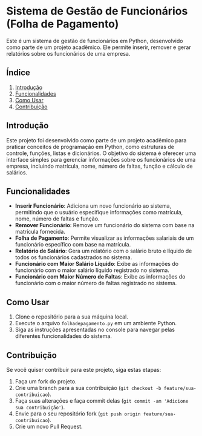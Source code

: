 # Sistema de Gestão de Funcionários (Folha de Pagamento)

Este é um sistema de gestão de funcionários em Python, desenvolvido como parte de um projeto acadêmico. Ele permite inserir, remover e gerar relatórios sobre os funcionários de uma empresa.

## Índice

1. [Introdução](#introdução)
2. [Funcionalidades](#funcionalidades)
3. [Como Usar](#como-usar)
4. [Contribuição](#contribuição)

## Introdução <a name="introdução"></a>

Este projeto foi desenvolvido como parte de um projeto acadêmico para praticar conceitos de programação em Python, como estruturas de controle, funções, listas e dicionários. O objetivo do sistema é oferecer uma interface simples para gerenciar informações sobre os funcionários de uma empresa, incluindo matrícula, nome, número de faltas, função e cálculo de salários.

## Funcionalidades <a name="funcionalidades"></a>

- **Inserir Funcionário**: Adiciona um novo funcionário ao sistema, permitindo que o usuário especifique informações como matrícula, nome, número de faltas e função.
- **Remover Funcionário**: Remove um funcionário do sistema com base na matrícula fornecida.
- **Folha de Pagamento**: Permite visualizar as informações salariais de um funcionário específico com base na matrícula.
- **Relatório de Salário**: Gera um relatório com o salário bruto e líquido de todos os funcionários cadastrados no sistema.
- **Funcionário com Maior Salário Líquido**: Exibe as informações do funcionário com o maior salário líquido registrado no sistema.
- **Funcionário com Maior Número de Faltas**: Exibe as informações do funcionário com o maior número de faltas registrado no sistema.

## Como Usar <a name="como-usar"></a>

1. Clone o repositório para a sua máquina local.
2. Execute o arquivo `folhadepagamento.py` em um ambiente Python.
3. Siga as instruções apresentadas no console para navegar pelas diferentes funcionalidades do sistema.

## Contribuição <a name="contribuição"></a>

Se você quiser contribuir para este projeto, siga estas etapas:

1. Faça um fork do projeto.
2. Crie uma branch para a sua contribuição (`git checkout -b feature/sua-contribuicao`).
3. Faça suas alterações e faça commit delas (`git commit -am 'Adicione sua contribuição'`).
4. Envie para o seu repositório fork (`git push origin feature/sua-contribuicao`).
5. Crie um novo Pull Request.
